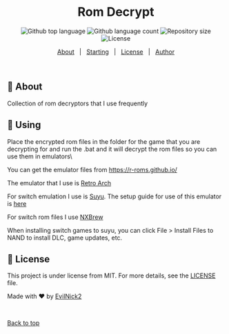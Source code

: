 <h1 align="center">Rom Decrypt</h1>

<p align="center">
  <img alt="Github top language" src="https://img.shields.io/github/languages/top/EvilNick2/rom-decrypt?color=56BEB8">

  <img alt="Github language count" src="https://img.shields.io/github/languages/count/EvilNick2/rom-decrypt?color=56BEB8">

  <img alt="Repository size" src="https://img.shields.io/github/repo-size/EvilNick2/rom-decrypt?color=56BEB8">

  <img alt="License" src="https://img.shields.io/github/license/EvilNick2/rom-decrypt?color=56BEB8">
</p>

<p align="center">
  <a href="#dart-about">About</a> &#xa0; | &#xa0; 
  <a href="#checkered_flag-using">Starting</a> &#xa0; | &#xa0;
  <a href="#memo-license">License</a> &#xa0; | &#xa0;
  <a href="https://github.com/EvilNick2" target="_blank">Author</a>
</p>

<br>

## :dart: About ##

Collection of rom decryptors that I use frequently

## :checkered_flag: Using ##

Place the encrypted rom files in the folder for the game that you are decrypting for and run the .bat and it will decrypt the rom files so you can use them in emulators\

You can get the emulator files from https://r-roms.github.io/

The emulator that I use is [Retro Arch](https://www.retroarch.com/)

For switch emulation I use is [Suyu](https://suyu.dev/). The setup guide for use of this emulator is [here](https://suyuemulator.com/setup/)

For switch rom files I use [NXBrew](https://nxbrew.net/)

When installing switch games to suyu, you can click File > Install Files to NAND to install DLC, game updates, etc. 

## :memo: License ##

This project is under license from MIT. For more details, see the [LICENSE](LICENSE.md) file.


Made with :heart: by <a href="https://github.com/EvilNick2" target="_blank">EvilNick2</a>

&#xa0;

<a href="#top">Back to top</a>
